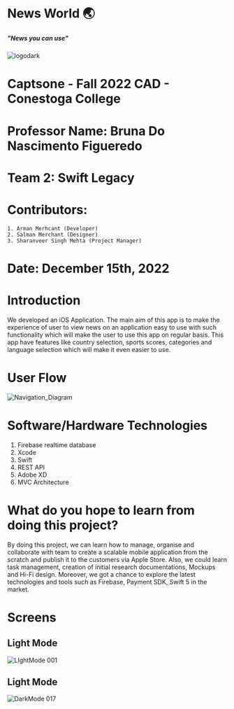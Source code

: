 # News World 🌏
##### "News you can use"
![logodark](https://user-images.githubusercontent.com/88231640/208188014-2b5e2a6a-7e83-4634-a5bf-1a462277da69.png)




# Captsone - Fall 2022 CAD - Conestoga College
# Professor Name: Bruna Do Nascimento Figueredo
# Team 2: Swift Legacy
# Contributors: 
    1. Arman Merhcant (Developer)
    2. Salman Merchant (Designer)
    3. Sharanveer Singh Mehta (Project Manager)
    
# Date: December 15th, 2022

# Introduction
We developed an iOS Application. The main aim of this app is to make the experience of user to view news on an application easy to use with such functionality which will make the user to use this app on regular basis. This app have features like country selection, sports scores, categories and language selection which will make it even easier to use.

# User Flow
![Navigation_Diagram](https://user-images.githubusercontent.com/88231640/208172871-89ab970a-1a00-4e03-8c8f-18bb0195d8f5.jpg)

# Software/Hardware Technologies

1. Firebase realtime database 
2. Xcode
3. Swift
4. REST API
5. Adobe XD
6. MVC Architecture

# What do you hope to learn from doing this project? 
By doing this project, we can learn how to manage, organise and collaborate with team to create a scalable mobile application  from the scratch and publish it to the customers via Apple Store. Also, we could learn task management, creation of initial research documentations, Mockups and Hi-Fi design.
Moreover, we got a chance to explore the latest technologies and tools such as Firebase, Payment SDK, Swift 5  in the market.

# Screens
## Light Mode
![LIghtMode 001](https://user-images.githubusercontent.com/88231640/208186142-d3222b5e-f597-49c3-a345-f672cfc5be42.jpeg)

## Light Mode
![DarkMode 017](https://user-images.githubusercontent.com/88231640/208187211-e1a5f4b6-3bb6-4cac-9d30-9f97e595190b.jpeg)


 
 

